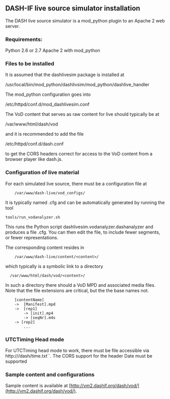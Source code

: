 DASH-IF live source simulator installation
-------------------------------

The DASH live source simulator is a mod_python plugin to an Apache 2 web server.


### Requirements:
Python 2.6 or 2.7
Apache 2 with mod_python

### Files to be installed
It is assumed that the dashlivesim package is installed at

  /usr/local/bin/mod_python/dashlivsim/mod_python/dashlive_handler

The mod_python configuration goes into

  /etc/httpd/conf.d/mod_dashlivesim.conf

The VoD content that serves as raw content for live should typically be at

  /var/www/html/dash/vod

and it is recommended to add the file

  /etc/httpd/conf.d/dash.conf

to get the CORS headers correct for access to the VoD content from a browser player like dash.js.


### Configuration of live material

For each simulated live source, there must be a configuration file at

        /var/www/dash-live/vod_configs/

It is typically named <content>.cfg and can be automatically generated by running the tool

    tools/run_vodanalyzer.sh

This runs the Python script dashlivesim.vodanalyzer.dashanalyzer and produces a file <content>.cfg.
You can then edit the file, to include fewer segments, or fewer representations.

The corresponding content resides in

        /var/www/dash-live/content/<content>/

which typically is a symbolic link to a directory

      /var/www/html/dash/vod/<content>/

In such a directory there should a VoD MPD and associated media files.
Note that the file extensions are critical, but the the base names not.

        [contentName]
        ->  [Manifest].mpd
        ->  [rep1]
            -> [init].mp4
            -> [seqNr].m4s
        -> [rep2]
            ...

### UTCTiming Head mode
For UTCTiming head mode to work, there must be file accessible via http://<server>/dash/time.txt``.
The CORS support for the header Date must be supported

### Sample content and configurations
Sample content is available at [http://vm2.dashif.org/dash/vod/](http://vm2.dashif.org/dash/vod/).

